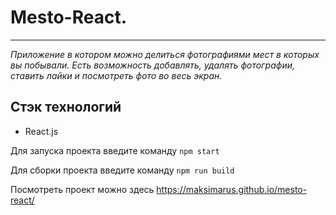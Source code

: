 # Mesto-React.

---

_Приложение в котором можно делиться фотографиями мест в которых вы побывали._
_Есть возможность добавлять, удалять фотографии, ставить лайки и посмотреть фото во весь экран._

## Стэк технологий

- React.js

Для запуска проекта введите команду `npm start`

Для сборки проекта введите команду `npm run build`

Посмотреть проект можно здесь
https://maksimarus.github.io/mesto-react/
